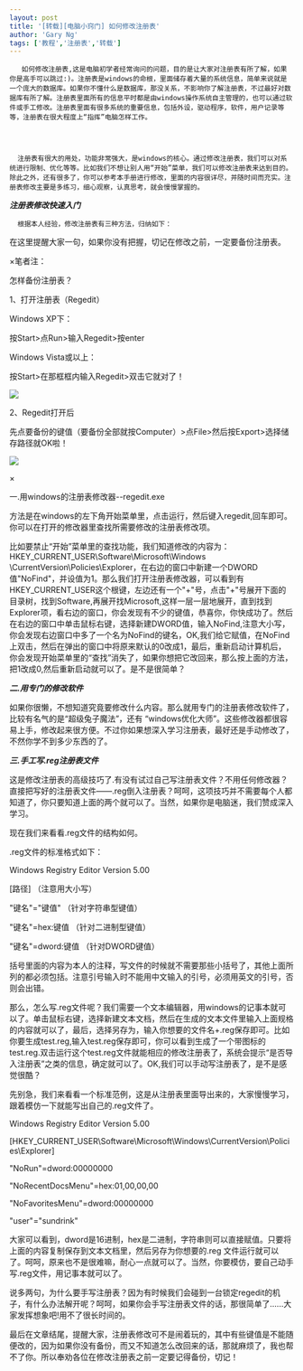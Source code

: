 ```yaml
---
layout: post
title: '[转载][电脑小窍门] 如何修改注册表'
author: 'Gary Ng'
tags: ['教程','注册表','转载']
---
```


  


       如何修改注册表,这是电脑初学者经常询问的问题，目的是让大家对注册表有所了解，如果你是高手可以跳过:)。注册表是windows的命根，里面储存着大量的系统信息，简单来说就是一个庞大的数据库。如果你不懂什么是数据库，那没关系，不影响你了解注册表，不过最好对数据库有所了解。注册表里面所有的信息平时都是由windows操作系统自主管理的，也可以通过软件或手工修改。注册表里面有很多系统的重要信息，包括外设，驱动程序，软件，用户记录等等，注册表在很大程度上“指挥”电脑怎样工作。

  


      注册表有很大的用处，功能非常强大，是windows的核心。通过修改注册表，我们可以对系统进行限制、优化等等。比如我们不想让别人用“开始”菜单，我们可以修改注册表来达到目的。除此之外，还有很多了，你可以参考本手册进行修改，里面的内容很详尽，并随时间而充实。注册表修改主要是多练习，细心观察，认真思考，就会慢慢掌握的。

  


_**注册表修改快速入门**_

  


      根据本人经验，修改注册表有三种方法，归纳如下：　

在这里提醒大家一句，如果你没有把握，切记在修改之前，一定要备份注册表。

  


  


×笔者注：

怎样备份注册表？

  


1、打开注册表（Regedit）

Windows XP下：

  


按Start>点Run>输入Regedit>按enter

  


Windows Vista或以上：

按Start>在那框框内输入Regedit>双击它就对了！

![](http://3.bp.blogspot.com/--1ZPVGncpaw/TpmfCUZng0I/AAAAAAAAAF8/fUs-87WSm80/s1600/regedit.jpg)

  


  


  


  


  


  


  


  


  


  


  


  


2、Regedit打开后

先点要备份的键值（要备份全部就按Computer）>点File>然后按Export>选择储存路径就OK啦！

![](http://3.bp.blogspot.com/-oUGEscYsx4w/TpmgIOLou-I/AAAAAAAAAGE/aSdGZUXytxQ/s1600/regedit1.jpg)

  


  


  


  


  


  


  


  


×

  


一.用windows的注册表修改器\--regedit.exe

  


方法是在windows的左下角开始菜单里，点击运行，然后键入regedit,回车即可。你可以在打开的修改器里查找所需要修改的注册表修改项。

  


比如要禁止“开始”菜单里的查找功能，我们知道修改的内容为：HKEY_CURRENT_USER\Software\Microsoft\Windows \CurrentVersion\Policies\Explorer，在右边的窗口中新建一个DWORD值"NoFind"，并设值为1。那么我们打开注册表修改器，可以看到有HKEY_CURRENT_USER这个根键，左边还有一个"+"号，点击"+"号展开下面的目录树，找到Software,再展开找Microsoft,这样一层一层地展开，直到找到Explorer项，看右边的窗口，你会发现有不少的键值，恭喜你，你快成功了。然后在右边的窗口中单击鼠标右键，选择新建DWORD值，输入NoFind,注意大小写，你会发现右边窗口中多了一个名为NoFind的键名，OK,我们给它赋值，在NoFind上双击，然后在弹出的窗口中将原来默认的0改成1，最后，重新启动计算机后，你会发现开始菜单里的“查找”消失了，如果你想把它改回来，那么按上面的方法，把1改成0,然后重新启动就可以了。是不是很简单？

  


  


**_二.用专门的修改软件_**

  


  


如果你很懒，不想知道究竟要修改什么内容。那么就用专门的注册表修改软件了，比较有名气的是“超级兔子魔法”，还有 “windows优化大师”。这些修改器都很容易上手，修改起来很方便。不过你如果想深入学习注册表，最好还是手动修改了，不然你学不到多少东西的了。

  


**_三.手工写.reg注册表文件_**

  


这是修改注册表的高级技巧了.有没有试过自己写注册表文件？不用任何修改器？直接把写好的注册表文件——.reg倒入注册表？呵呵，这项技巧并不需要每个人都知道了，你只要知道上面的两个就可以了。当然，如果你是电脑迷，我们赞成深入学习。

  


现在我们来看看.reg文件的结构如何。

  


.reg文件的标准格式如下：

  


Windows Registry Editor Version 5.00

  


[路径] （注意用大小写）

"键名"="键值" （针对字符串型键值）

"键名"=hex:键值 （针对二进制型键值）

"键名"=dword:键值 （针对DWORD键值）

  


括号里面的内容为本人的注释，写文件的时候就不需要那些小括号了，其他上面所列的都必须包括。注意引号输入时不能用中文输入的引号，必须用英文的引号，否则会出错。

  


那么，怎么写.reg文件呢？我们需要一个文本编辑器，用windows的记事本就可以了。单击鼠标右键，选择新建文本文档，然后在生成的文本文件里输入上面规格的内容就可以了，最后，选择另存为，输入你想要的文件名+.reg保存即可。比如你要生成test.reg,输入test.reg保存即可，你可以看到生成了一个带图标的test.reg.双击运行这个test.reg文件就能相应的修改注册表了，系统会提示“是否导入注册表”之类的信息，确定就可以了。OK,我们可以手动写注册表了，是不是感觉很酷？　

  


先别急，我们来看看一个标准范例，这是从注册表里面导出来的，大家慢慢学习，跟着模仿一下就能写出自己的.reg文件了。

  


Windows Registry Editor Version 5.00

  


[HKEY_CURRENT_USER\Software\Microsoft\Windows\CurrentVersion\Policies\Explorer]

"NoRun"=dword:00000000

"NoRecentDocsMenu"=hex:01,00,00,00

"NoFavoritesMenu"=dword:00000000

"user"="sundrink"

  


大家可以看到，dword是16进制，hex是二进制，字符串则可以直接赋值。只要将上面的内容复制保存到文本文档里，然后另存为你想要的.reg 文件运行就可以了。呵呵，原来也不是很难嘛，耐心一点就可以了。当然，你要模仿，要自己动手写.reg文件，用记事本就可以了。

  


说多两句，为什么要手写注册表？因为有时候我们会碰到一台锁定regedit的机子，有什么办法解开呢？呵呵，如果你会手写注册表文件的话，那很简单了......大家发挥想象吧!用不了很长时间的。

  


最后在文章结尾，提醒大家，注册表修改可不是闹着玩的，其中有些键值是不能随便改的，因为如果你没有备份，而又不知道怎么改回来的话，那就麻烦了，我也帮不了你。所以奉劝各位在修改注册表之前一定要记得备份，切记！
